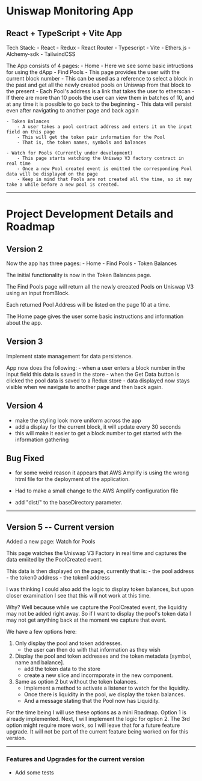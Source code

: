 # Uniswap Monitoring App

## React + TypeScript + Vite App

Tech Stack:
    - React
    - Redux
    - React Router
    - Typescript
    - Vite
    - Ethers.js
    - Alchemy-sdk
    - TailwindCSS

The App consists of 4 pages:
    - Home
        - Here we see some basic intructions for using the dApp
    - Find Pools
        - This page provides the user with the current block number
        - This can be used as a reference to select a block in the past and get all the newly created pools on Uniswap from that block to the present
        - Each Pool's address is a link that takes the user to etherscan
        - If there are more than 10 pools the user can view them in batches of 10, and at any time it is possible to go back to the beginning
        - This data will persist even after navigating to another page and back again

    - Token Balances
        - A user takes a pool contract address and enters it on the input field on this page
        - This will get the token pair information for the Pool
        - That is, the token names, symbols and balances

    - Watch for Pools (Currently under development)
        - This page starts watching the Uniswap V3 factory contract in real time
        - Once a new Pool created event is emitted the corresponding Pool data will be displayed on the page
        - Keep in mind that Pools are not created all the time, so it may take a while before a new pool is created.



--------------------------------------------------------------------------------------------------------------------

# Project Development Details and Roadmap

## Version 2

Now the app has three pages:
    - Home
    - Find Pools
    - Token Balances

The initial functionality is now in the Token Balances page.

The Find Pools page will return all the newly creeated Pools on Uniswap V3 using an input fromBlock.

Each returned Pool Address will be listed on the page 10 at a time.

The Home page gives the user some basic instructions and information about the app.

## Version 3

Implement state management for data persistence.

App now does the following:
    - when a user enters a block number in the input field this data is saved in the store
    - when the Get Data button is clicked the pool data is saved to a Redux store
    - data displayed now stays visible when we navigate to another page and then back again.

## Version 4 

- make the styling look more uniform across the app
- add a display for the current block, it will update every 30 seconds
- this will make it easier to get a block number to get started with the information gathering

## Bug Fixed

- for some weird reason it appears that AWS Amplify is using the wrong html file for the deployment of the application.

- Had to make a small change to the AWS Amplify configuration file
- add "dist/" to the baseDirectory parameter.

-----------------------------------------------------------------------------

## Version 5 -- Current version

Added a new page: Watch for Pools

This page watches the Uniswap V3 Factory in real time and captures the data emiited by the PoolCreated event.

This data is then displayed on the page, currently that is:
    - the pool address
    - the token0 address
    - the token1 address

I was thinking I could also add the logic to display token balances, but upon closer examination I see that this will not work at this time.

Why? Well because while we capture the PoolCreated event, the liquidity may not be added right away. So if I want to display the pool's token data I may not get anything back at the moment we capture that event.

We have a few options here:

  1. Only display the pool and token addresses.
      - the user can then do with that information as they wish
  2. Display the pool and token addresses and the token metadata [symbol, name and balance].
      - add the token data to the store
      - create a new slice and incormporate in the new component.
  3. Same as option 2 but without the token balances.
      - Implement a method to activate a listener to watch for the liquidity.
      - Once there is liquidity in the pool, we display the token balances.
      - And a message stating that the Pool now has Liquidity.

For the time being I will use these options as a mini Roadmap. Option 1 is already implemented.
Next, I will implement the logic for option 2.
The 3rd option might require more work, so I will leave that for a future feature upgrade. It will not be part of the current feature being worked on for this version.


--------------------------------------------------------------------------------

### Features and Upgrades for the current version

- Add some tests